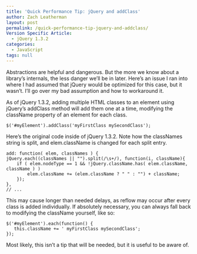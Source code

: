 ```yaml
---
title: 'Quick Performance Tip: jQuery and addClass'
author: Zach Leatherman
layout: post
permalink: /quick-performance-tip-jquery-and-addclass/
Version Specific Article:
  - jQuery 1.3.2
categories:
  - JavaScript
tags: null
---
```


Abstractions are helpful and dangerous. But the more we know about a library’s internals, the less danger we’ll be in later. Here’s an issue I ran into where I had assumed that jQuery would be optimized for this case, but it wasn’t. I’ll go over my bad assumption and how to workaround it.

As of jQuery 1.3.2, adding multiple HTML classes to an element using jQuery’s addClass method will add them one at a time, modifying the className property of an element for each class.

    $('#myElement').addClass('myFirstClass mySecondClass');

Here’s the original code inside of jQuery 1.3.2. Note how the classNames string is split, and elem.className is changed for each split entry.

    add: function( elem, classNames ) {
    jQuery.each((classNames || "").split(/\s+/), function(i, className){
        if ( elem.nodeType == 1 && !jQuery.className.has( elem.className, className ) )
            elem.className += (elem.className ? " " : "") + className;
        });
    },
    // ...

This may cause longer than needed delays, as reflow may occur after every class is added individually. If absolutely necessary, you can always fall back to modifying the className yourself, like so:

    $('#myElement').each(function() {
       this.className += ' myFirstClass mySecondClass';
    });

Most likely, this isn’t a tip that will be needed, but it is useful to be aware of.
